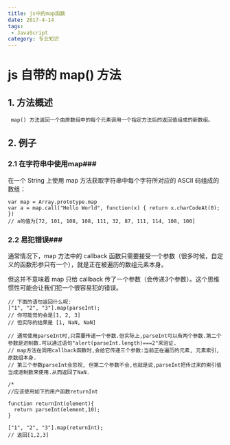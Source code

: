 ```yaml
---
title: js中的map函数
date: 2017-4-14
tags: 
 - JavaScript
category: 专业知识
---
```


# js 自带的 map() 方法

## 1. 方法概述 ##

     map() 方法返回一个由原数组中的每个元素调用一个指定方法后的返回值组成的新数组。

## 2. 例子 ##

### 2.1 在字符串中使用map###

  在一个 String  上使用 map 方法获取字符串中每个字符所对应的 ASCII 码组成的数组：

    var map = Array.prototype.map
    var a = map.call("Hello World", function(x) { return x.charCodeAt(0); })
    // a的值为[72, 101, 108, 108, 111, 32, 87, 111, 114, 108, 100]
### 2.2 易犯错误###

   通常情况下，map 方法中的 callback 函数只需要接受一个参数（很多时候，自定义的函数形参只有一个），就是正在被遍历的数组元素本身。

   但这并不意味着 map 只给 callback 传了一个参数（会传递3个参数）。这个思维惯性可能会让我们犯一个很容易犯的错误。

  

    
    // 下面的语句返回什么呢:
    ["1", "2", "3"].map(parseInt);
    // 你可能觉的会是[1, 2, 3]
    // 但实际的结果是 [1, NaN, NaN]
    
    // 通常使用parseInt时,只需要传递一个参数.但实际上,parseInt可以有两个参数.第二个参数是进制数.可以通过语句"alert(parseInt.length)===2"来验证.
    // map方法在调用callback函数时,会给它传递三个参数:当前正在遍历的元素, 元素索引, 原数组本身.
    // 第三个参数parseInt会忽视, 但第二个参数不会,也就是说,parseInt把传过来的索引值当成进制数来使用.从而返回了NaN.
    
    /*
    //应该使用如下的用户函数returnInt
    
    function returnInt(element){
      return parseInt(element,10);
    }
    
    ["1", "2", "3"].map(returnInt);
    // 返回[1,2,3]
